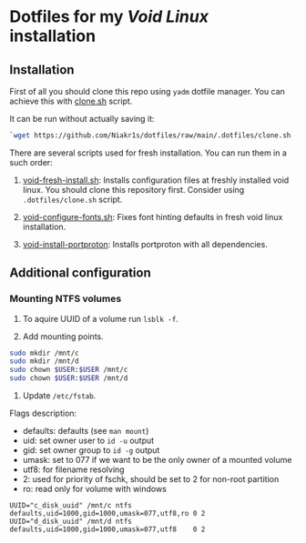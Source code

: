 # Dotfiles for my *Void Linux* installation

## Installation

First of all you should clone this repo using `yadm` dotfile manager.
You can achieve this with [clone.sh](.dotfiles/clone.sh) script.

It can be run without actually saving it:

```bash
`wget https://github.com/Niakr1s/dotfiles/raw/main/.dotfiles/clone.sh -O- | bash`
```

There are several scripts used for fresh installation.
You can run them in a such order:

1. [void-fresh-install.sh](.dotfiles/void-fresh-install.sh):
Installs configuration files at freshly installed void linux.
You should clone this repository first.
Consider using `.dotfiles/clone.sh` script.

1. [void-configure-fonts.sh](.dotfiles/void-configure-fonts.sh):
Fixes font hinting defaults in fresh void linux installation.

1. [void-install-portproton](.dotfiles/void-install-portproton.sh):
Installs portproton with all dependencies.

## Additional configuration

### Mounting NTFS volumes

1. To aquire UUID of a volume run `lsblk -f`.

1. Add mounting points.

```bash
sudo mkdir /mnt/c
sudo mkdir /mnt/d
sudo chown $USER:$USER /mnt/c
sudo chown $USER:$USER /mnt/d
```

1. Update `/etc/fstab`.

Flags description:

- defaults: defaults (see `man mount`)
- uid: set owner user to `id -u` output
- gid: set owner group to `id -g` output
- umask: set to 077 if we want to be the only owner of a mounted volume
- utf8: for filename resolving
- 2: used for priority of fschk, should be set to 2 for non-root partition
- ro: read only for volume with windows

```fstab
UUID="c_disk_uuid" /mnt/c ntfs defaults,uid=1000,gid=1000,umask=077,utf8,ro 0 2
UUID="d_disk_uuid" /mnt/d ntfs defaults,uid=1000,gid=1000,umask=077,utf8    0 2
```

